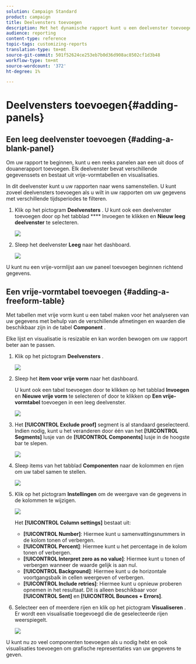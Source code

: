 ```yaml
---
solution: Campaign Standard
product: campaign
title: Deelvensters toevoegen
description: Met het dynamische rapport kunt u een deelvenster toevoegen om de gegevens beter te filteren op basis van de gekozen tijdsperiode.
audience: reporting
content-type: reference
topic-tags: customizing-reports
translation-type: tm+mt
source-git-commit: 501f52624ce253eb7b0d36d908ac8502cf1d3b48
workflow-type: tm+mt
source-wordcount: '372'
ht-degree: 1%

---
```



# Deelvensters toevoegen{#adding-panels}

## Een leeg deelvenster toevoegen {#adding-a-blank-panel}

Om uw rapport te beginnen, kunt u een reeks panelen aan een uit doos of douanerapport toevoegen. Elk deelvenster bevat verschillende gegevenssets en bestaat uit vrije-vormtabellen en visualisaties.

In dit deelvenster kunt u uw rapporten naar wens samenstellen. U kunt zoveel deelvensters toevoegen als u wilt in uw rapporten om uw gegevens met verschillende tijdsperiodes te filteren.

1. Klik op het pictogram **Deelvensters** . U kunt ook een deelvenster toevoegen door op het tabblad **** Invoegen te klikken en **Nieuw leeg deelvenster** te selecteren.

   ![](assets/dynamic_report_panel_1.png)

1. Sleep het deelvenster **Leeg** naar het dashboard.

   ![](assets/dynamic_report_panel.png)

U kunt nu een vrije-vormlijst aan uw paneel toevoegen beginnen richtend gegevens.

## Een vrije-vormtabel toevoegen {#adding-a-freeform-table}

Met tabellen met vrije vorm kunt u een tabel maken voor het analyseren van uw gegevens met behulp van de verschillende afmetingen en waarden die beschikbaar zijn in de tabel **Component** .

Elke lijst en visualisatie is resizable en kan worden bewogen om uw rapport beter aan te passen.

1. Klik op het pictogram **Deelvensters** .

   ![](assets/dynamic_report_panel_1.png)

1. Sleep het **item voor vrije vorm** naar het dashboard.

   U kunt ook een tabel toevoegen door te klikken op het tabblad **Invoegen** en **Nieuwe vrije vorm** te selecteren of door te klikken op **Een vrije-vormtabel** toevoegen in een leeg deelvenster.

   ![](assets/dynamic_report_panel_2.png)

1. Het **[!UICONTROL Exclude proof]** segment is al standaard geselecteerd. Indien nodig, kunt u het veranderen door één van het **[!UICONTROL Segments]** lusje van de **[!UICONTROL Components]** lusje in de hoogste bar te slepen.

   ![](assets/dynamic_report_panel_3.png)

1. Sleep items van het tabblad **Componenten** naar de kolommen en rijen om uw tabel samen te stellen.

   ![](assets/dynamic_report_freeform_3.png)

1. Klik op het pictogram **Instellingen** om de weergave van de gegevens in de kolommen te wijzigen.

   ![](assets/dynamic_report_freeform_4.png)

   Het **[!UICONTROL Column settings]** bestaat uit:

   * **[!UICONTROL Number]**: Hiermee kunt u samenvattingsnummers in de kolom tonen of verbergen.
   * **[!UICONTROL Percent]**: Hiermee kunt u het percentage in de kolom tonen of verbergen.
   * **[!UICONTROL Interpret zero as no value]**: Hiermee kunt u tonen of verbergen wanneer de waarde gelijk is aan nul.
   * **[!UICONTROL Background]**: Hiermee kunt u de horizontale voortgangsbalk in cellen weergeven of verbergen.
   * **[!UICONTROL Include retries]**: Hiermee kunt u opnieuw proberen opnemen in het resultaat. Dit is alleen beschikbaar voor **[!UICONTROL Sent]** en **[!UICONTROL Bounces + Errors]**.

1. Selecteer een of meerdere rijen en klik op het pictogram **Visualiseren** . Er wordt een visualisatie toegevoegd die de geselecteerde rijen weerspiegelt.

   ![](assets/dynamic_report_freeform_5.png)

U kunt nu zo veel componenten toevoegen als u nodig hebt en ook visualisaties toevoegen om grafische representaties van uw gegevens te geven.
